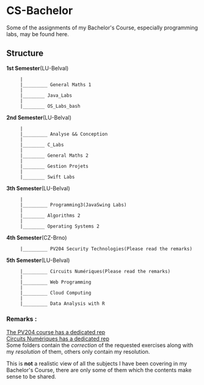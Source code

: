 # CS-Bachelor

Some of the assignments of my Bachelor's Course, especially programming labs, may be found here.

## Structure 

**1st Semester**(LU-Belval)
```      
     |  
     |_________ General Maths 1 
     |  
     |________ Java_Labs
     |  
     |________ OS_Labs_bash 
```


**2nd Semester**(LU-Belval)
```    
     |  
     |_________ Analyse && Conception 
     |  
     |________ C_Labs 
     |  
     |________ General Maths 2  
     |  
     |________ Gestion Projets
     |
     |________ Swift Labs
```

**3th Semester**(LU-Belval)
```
     |  
     |_________ Programming3(JavaSwing Labs)
     |  
     |________ Algorithms 2
     |
     |________ Operating Systems 2
```

**4th Semester**(CZ-Brno)
```
     |_________ PV204 Security Technologies(Please read the remarks)
```

**5th Semester**(LU-Belval)
```
     |_________ Circuits Numériques(Please read the remarks)
     |
     |_________ Web Programming
     |
     |_________ Cloud Computing
     |
     |_________ Data Analysis with R
```

### Remarks : 

[The PV204 course has a dedicated rep](https://github.com/OblackatO/PV204-Security-Technologies)  
[Circuits Numériques has a dedicated rep](https://github.com/OblackatO/CircuitsNumeriquesTravail/)  
Some folders contain the *correction* of the requested exercises along with my *resolution* of them, others only contain my resolution. 

This is **not** a realistic view of all the subjects I have been covering in my Bachelor's Course, there are only some of them which the contents make sense to be shared.
